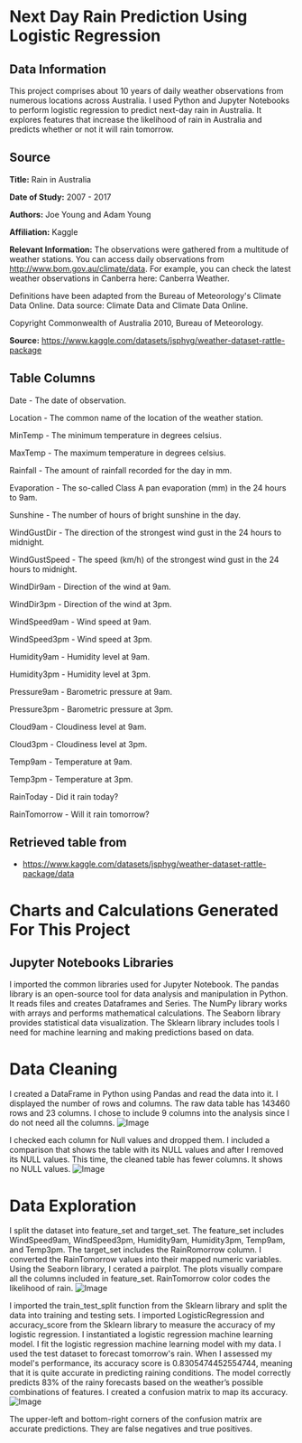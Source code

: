 # Next Day Rain Prediction Using Logistic Regression
## Data Information
This project comprises about 10 years of daily weather observations from numerous locations across Australia. I used Python and Jupyter Notebooks to perform logistic regression to predict next-day rain in Australia. It explores features that increase the likelihood of rain in Australia and predicts whether or not it will rain tomorrow.

## Source
**Title:** Rain in Australia

**Date of Study:** 2007 - 2017

**Authors:** Joe Young and Adam Young

**Affiliation:** Kaggle

**Relevant Information:**
The observations were gathered from a multitude of weather stations. You can access daily observations from http://www.bom.gov.au/climate/data.
For example, you can check the latest weather observations in Canberra here: Canberra Weather.

Definitions have been adapted from the Bureau of Meteorology's Climate Data Online.
Data source: Climate Data and Climate Data Online.

Copyright Commonwealth of Australia 2010, Bureau of Meteorology.

**Source:** https://www.kaggle.com/datasets/jsphyg/weather-dataset-rattle-package

## Table Columns
Date - The date of observation.

Location - The common name of the location of the weather station.

MinTemp - The minimum temperature in degrees celsius.

MaxTemp - The maximum temperature in degrees celsius.

Rainfall - The amount of rainfall recorded for the day in mm.

Evaporation - The so-called Class A pan evaporation (mm) in the 24 hours to 9am.

Sunshine - The number of hours of bright sunshine in the day.

WindGustDir - The direction of the strongest wind gust in the 24 hours to midnight.

WindGustSpeed - The speed (km/h) of the strongest wind gust in the 24 hours to midnight.

WindDir9am - Direction of the wind at 9am.

WindDir3pm - Direction of the wind at 3pm.

WindSpeed9am - Wind speed at 9am.

WindSpeed3pm - Wind speed at 3pm.

Humidity9am - Humidity level at 9am.

Humidity3pm - Humidity level at 3pm.

Pressure9am - Barometric pressure at 9am.

Pressure3pm - Barometric pressure at 3pm.

Cloud9am - Cloudiness level at 9am.

Cloud3pm - Cloudiness level at 3pm.

Temp9am - Temperature at 9am.

Temp3pm - Temperature at 3pm.

RainToday - Did it rain today?

RainTomorrow - Will it rain tomorrow?

## Retrieved table from
- https://www.kaggle.com/datasets/jsphyg/weather-dataset-rattle-package/data

# Charts and Calculations Generated For This Project

## Jupyter Notebooks Libraries
I imported the common libraries used for Jupyter Notebook. The pandas library is an open-source tool for data analysis and manipulation in Python. It reads files and creates Dataframes and Series. The NumPy library works with arrays and performs mathematical calculations. The Seaborn library provides statistical data visualization. The Sklearn library includes tools I need for machine learning and making predictions based on data.

# Data Cleaning
I created a DataFrame in Python using Pandas and read the data into it. I displayed the number of rows and columns. The raw data table has 143460 rows and 23 columns. I chose to include 9 columns into the analysis since I do not need all the columns.
![Image](https://github.com/SMarbella/Next-Day-Rain-Prediction-Using-Logistic-Regression/blob/main/Data%20Cleaning/Number%20of%20Null%20Values.png)

I checked each column for Null values and dropped them. I included a comparison that shows the table with its NULL values and after I removed its NULL values. This time, the cleaned table has fewer columns. It shows no NULL values.
![Image](https://github.com/SMarbella/Next-Day-Rain-Prediction-Using-Logistic-Regression/blob/main/Data%20Cleaning/Before%20and%20After%20Removing%20Nulls.png)

# Data Exploration
I split the dataset into feature_set and target_set. The feature_set includes WindSpeed9am, WindSpeed3pm, Humidity9am, Humidity3pm, Temp9am, and Temp3pm. The target_set includes the RainRomorrow column. I converted the RainTomorrow values into their mapped numeric variables. Using the Seaborn library, I cerated a pairplot. The plots visually compare all the columns included in feature_set. RainTomorrow color codes the likelihood of rain.
![Image](https://github.com/SMarbella/Next-Day-Rain-Prediction-Using-Logistic-Regression/blob/main/Data%20Exploration/Pairplot.png)

I imported the train_test_split function from the Sklearn library and split the data into training and testing sets. I imported LogisticRegression and accuracy_score from the Sklearn library to measure the accuracy of my logistic regression. I instantiated a logistic regression machine learning model. I fit the logistic regression machine learning model with my data. I used the test dataset to forecast tomorrow's rain. When I assessed my model's performance, its accuracy score is 0.8305474452554744, meaning that it is quite accurate in predicting raining conditions. The model correctly predicts 83% of the rainy forecasts based on the weather’s possible combinations of features. I created a confusion matrix to map its accuracy.
![Image](https://github.com/SMarbella/Next-Day-Rain-Prediction-Using-Logistic-Regression/blob/main/Data%20Exploration/Confusion%20Matrix%20Accuracy.png)

The upper-left and bottom-right corners of the confusion matrix are accurate predictions. They are false negatives and true positives.
